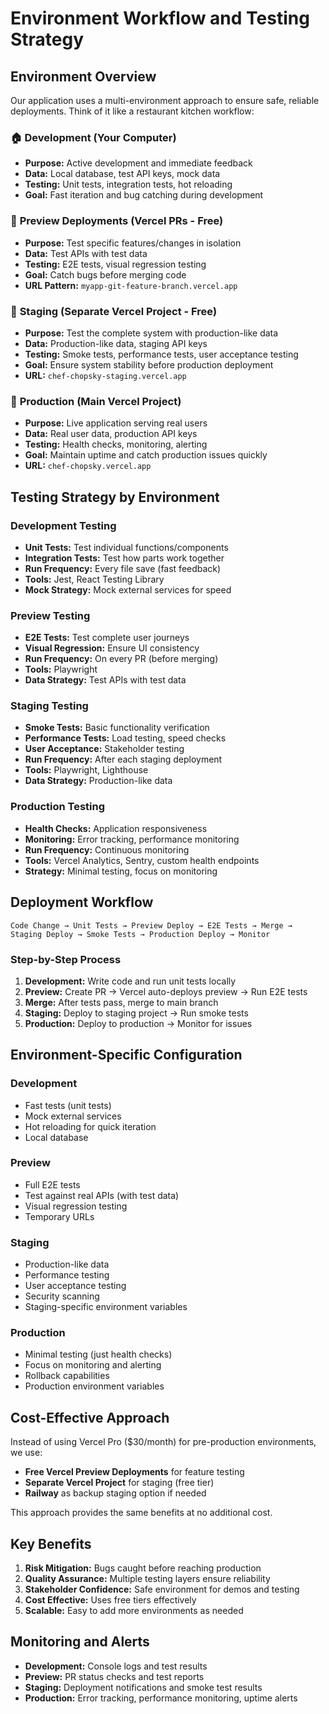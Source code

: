 # Environment Workflow and Testing Strategy

## Environment Overview

Our application uses a multi-environment approach to ensure safe, reliable deployments. Think of it like a restaurant kitchen workflow:

### 🏠 **Development** (Your Computer)
- **Purpose:** Active development and immediate feedback
- **Data:** Local database, test API keys, mock data
- **Testing:** Unit tests, integration tests, hot reloading
- **Goal:** Fast iteration and bug catching during development

### 🎯 **Preview Deployments** (Vercel PRs - Free)
- **Purpose:** Test specific features/changes in isolation
- **Data:** Test APIs with test data
- **Testing:** E2E tests, visual regression testing
- **Goal:** Catch bugs before merging code
- **URL Pattern:** `myapp-git-feature-branch.vercel.app`

### 🧪 **Staging** (Separate Vercel Project - Free)
- **Purpose:** Test the complete system with production-like data
- **Data:** Production-like data, staging API keys
- **Testing:** Smoke tests, performance tests, user acceptance testing
- **Goal:** Ensure system stability before production deployment
- **URL:** `chef-chopsky-staging.vercel.app`

### 🏪 **Production** (Main Vercel Project)
- **Purpose:** Live application serving real users
- **Data:** Real user data, production API keys
- **Testing:** Health checks, monitoring, alerting
- **Goal:** Maintain uptime and catch production issues quickly
- **URL:** `chef-chopsky.vercel.app`

## Testing Strategy by Environment

### Development Testing
- **Unit Tests:** Test individual functions/components
- **Integration Tests:** Test how parts work together
- **Run Frequency:** Every file save (fast feedback)
- **Tools:** Jest, React Testing Library
- **Mock Strategy:** Mock external services for speed

### Preview Testing
- **E2E Tests:** Test complete user journeys
- **Visual Regression:** Ensure UI consistency
- **Run Frequency:** On every PR (before merging)
- **Tools:** Playwright
- **Data Strategy:** Test APIs with test data

### Staging Testing
- **Smoke Tests:** Basic functionality verification
- **Performance Tests:** Load testing, speed checks
- **User Acceptance:** Stakeholder testing
- **Run Frequency:** After each staging deployment
- **Tools:** Playwright, Lighthouse
- **Data Strategy:** Production-like data

### Production Testing
- **Health Checks:** Application responsiveness
- **Monitoring:** Error tracking, performance monitoring
- **Run Frequency:** Continuous monitoring
- **Tools:** Vercel Analytics, Sentry, custom health endpoints
- **Strategy:** Minimal testing, focus on monitoring

## Deployment Workflow

```
Code Change → Unit Tests → Preview Deploy → E2E Tests → Merge → Staging Deploy → Smoke Tests → Production Deploy → Monitor
```

### Step-by-Step Process

1. **Development:** Write code and run unit tests locally
2. **Preview:** Create PR → Vercel auto-deploys preview → Run E2E tests
3. **Merge:** After tests pass, merge to main branch
4. **Staging:** Deploy to staging project → Run smoke tests
5. **Production:** Deploy to production → Monitor for issues

## Environment-Specific Configuration

### Development
- Fast tests (unit tests)
- Mock external services
- Hot reloading for quick iteration
- Local database

### Preview
- Full E2E tests
- Test against real APIs (with test data)
- Visual regression testing
- Temporary URLs

### Staging
- Production-like data
- Performance testing
- User acceptance testing
- Security scanning
- Staging-specific environment variables

### Production
- Minimal testing (just health checks)
- Focus on monitoring and alerting
- Rollback capabilities
- Production environment variables

## Cost-Effective Approach

Instead of using Vercel Pro ($30/month) for pre-production environments, we use:

- **Free Vercel Preview Deployments** for feature testing
- **Separate Vercel Project** for staging (free tier)
- **Railway** as backup staging option if needed

This approach provides the same benefits at no additional cost.

## Key Benefits

1. **Risk Mitigation:** Bugs caught before reaching production
2. **Quality Assurance:** Multiple testing layers ensure reliability
3. **Stakeholder Confidence:** Safe environment for demos and testing
4. **Cost Effective:** Uses free tiers effectively
5. **Scalable:** Easy to add more environments as needed

## Monitoring and Alerts

- **Development:** Console logs and test results
- **Preview:** PR status checks and test reports
- **Staging:** Deployment notifications and smoke test results
- **Production:** Error tracking, performance monitoring, uptime alerts
